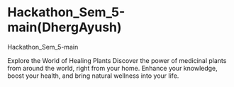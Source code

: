 # Hackathon_Sem_5-main(DhergAyush)
Hackathon_Sem_5-main

Explore the
World of Healing Plants
Discover the power of medicinal plants from around the world, right from your home. Enhance your knowledge, boost your health, and bring natural wellness into your life.

